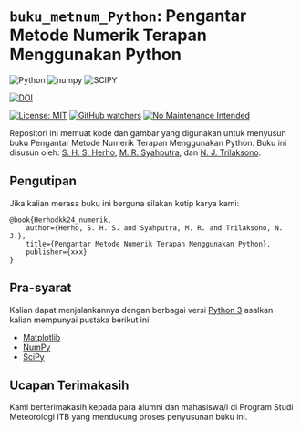 # `buku_metnum_Python`: Pengantar Metode Numerik Terapan Menggunakan Python

![Python](https://img.shields.io/badge/python-3670A0?style=for-the-badge&logo=python&logoColor=ffdd54)
![numpy](https://img.shields.io/badge/Numpy-777BB4?style=for-the-badge&logo=numpy&logoColor=white)
![SCIPY](https://img.shields.io/badge/SciPy-654FF0?style=for-the-badge&logo=SciPy&logoColor=white)

[![DOI](https://zenodo.org/badge/730730669.svg)](https://zenodo.org/doi/10.5281/zenodo.10427126)

[![License: MIT](https://img.shields.io/badge/License-MIT-yellow.svg)](https://opensource.org/licenses/MIT)
[![GitHub watchers](https://img.shields.io/github/watchers/Naereen/StrapDown.js.svg?style=social&label=Watch&maxAge=2592000)](https://github.com/sandyherho/buku_metnum_Python/watchers)
[![No Maintenance Intended](http://unmaintained.tech/badge.svg)](http://unmaintained.tech/)


Repositori ini memuat kode dan gambar yang digunakan untuk menyusun buku Pengantar Metode Numerik Terapan Menggunakan Python. Buku ini disusun oleh: [S. H. S. Herho](https://scholar.google.com/citations?user=uYQgjxMAAAAJ&hl=id), [M. R. Syahputra](https://scholar.google.co.id/citations?user=3gh7cVEAAAAJ&hl=en), dan [N. J. Trilaksono](https://scholar.google.com/citations?user=GYgd5RQAAAAJ&hl=en).


## Pengutipan

Jika kalian merasa buku ini berguna silakan kutip karya kami:

```
@book{Herhodkk24_numerik,
    author={Herho, S. H. S. and Syahputra, M. R. and Trilaksono, N. J.},
    title={Pengantar Metode Numerik Terapan Menggunakan Python},
    publisher={xxx}
}
```

## Pra-syarat
Kalian dapat menjalankannya dengan berbagai versi [Python 3](https://www.python.org/) asalkan kalian mempunyai pustaka berikut ini:

- [Matplotlib](https://matplotlib.org/)
- [NumPy](https://numpy.org/)
- [SciPy](https://scipy.org//)


## Ucapan Terimakasih
Kami berterimakasih kepada para alumni dan mahasiswa/i di Program Studi Meteorologi ITB yang mendukung proses penyusunan buku ini.
